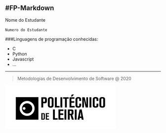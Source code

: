 #FP-Markdown
---
Nome do Estudante

`Numero do Estudante`

###Linguagens de programação conhecidas:

+ C
+ Python
+ Javascript
+ ...
---

>Metodologias de Desenvolvimento de Software @ 2020

![IPL](transferir.png)